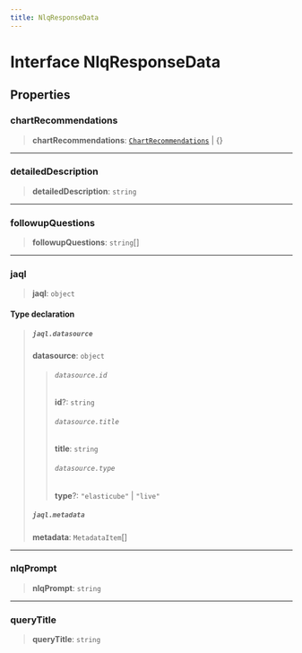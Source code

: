```yaml
---
title: NlqResponseData
---
```


# Interface NlqResponseData

## Properties

### chartRecommendations

> **chartRecommendations**: [`ChartRecommendations`](interface.ChartRecommendations.md) \| \{}

***

### detailedDescription

> **detailedDescription**: `string`

***

### followupQuestions

> **followupQuestions**: `string`[]

***

### jaql

> **jaql**: `object`

#### Type declaration

> ##### `jaql.datasource`
>
> **datasource**: `object`
>
> > ###### `datasource.id`
> >
> > **id**?: `string`
> >
> > ###### `datasource.title`
> >
> > **title**: `string`
> >
> > ###### `datasource.type`
> >
> > **type**?: `"elasticube"` \| `"live"`
> >
> >
>
> ##### `jaql.metadata`
>
> **metadata**: `MetadataItem`[]
>
>

***

### nlqPrompt

> **nlqPrompt**: `string`

***

### queryTitle

> **queryTitle**: `string`
